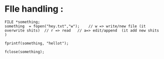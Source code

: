  
# FIle handling  :  
    FILE *something;
    something  = fopen("hey.txt","w");    // w => write/new file (it overwrite shits)  // r => read   // a=> edit/append  (it add new shits )

    fprintf(something, "hellot"); 

    fclose(something);